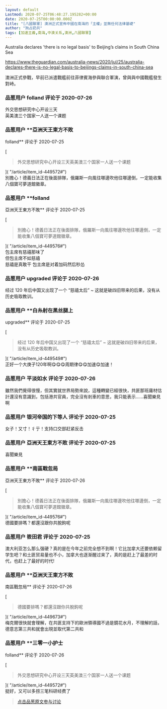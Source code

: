 ```yaml
---
layout: default
Lastmod: 2020-07-25T06:48:27.195282+00:00
date: 2020-07-25T00:00:00.000Z
title: "[八國聯軍] 澳洲正式宣佈中國在南海的「主權」並無任何法律基礎"
author: "狗占奶共"
tags: [加速主義,南海,中澳关系,澳洲,八國聯軍]
---
```


Australia declares 'there is no legal basis' to Beijing’s claims in South China Sea  
  
https://www.theguardian.com/australia-news/2020/jul/25/australia-declares-there-is-no-legal-basis-to-beijings-claims-in-south-china-sea  
  
澳洲正式參戰，早前已派遣戰艦前往菲律賓海參與聯合軍演，曾與與中國戰艦發生對峙。

            
### 品葱用户 **folland** 评论于 2020-07-26
        
外交思想研究中心开设三天  
英美澳三个国家一人送一个课题
        


            
### 品葱用户 **亞洲天王東方不敗 
folland** 评论于 2020-07-25
        
[

> 外交思想研究中心开设三天英美澳三个国家一人送一个课题

]( "/article/item_id-449572#")  
別擔心！德義日法正在後面排隊，俄羅斯一向風往哪邊吹他往哪邊倒，一定能收集八個寶可夢道館徽章。
        


            
### 品葱用户 **folland 
亞洲天王東方不敗** 评论于 2020-07-25
        
[

> 別擔心！德義日法正在後面排隊，俄羅斯一向風往哪邊吹他往哪邊倒，一定能收集八個寶可夢道館徽章。

]( "/article/item_id-449576#")  
包主席有慈禧那味了  
但包主席不如慈禧  
慈禧是真敢干 包主席是对着加码然后秒怂
        


            
### 品葱用户 **upgraded** 评论于 2020-07-26
        
经过 120 年后中国又出现了一个 “慈禧太后” ~ 这就是破四旧带来的后果，没有从历史吸取教训。
        


            
### 品葱用户 **白糸射在黑丝腿上 
upgraded** 评论于 2020-07-25
        
[

> 经过 120 年后中国又出现了一个 “慈禧太后” ~ 这就是破四旧带来的后果，没有从历史吸取教训。

]( "/article/item_id-449549#")  
正好一个大庚子120年啊😋😋😋周期律😋😋加速😋加速！
        


            
### 品葱用户 **平淡如水** 评论于 2020-07-26
        
雖然我們覺得很慢，但其實就世界局勢來說，這種轉變已經很快，共匪那班庸材估計還沒有意識到，包括港共官員，完全沒有剎車的意思，我只能表示......喜聞樂見啊
        


            
### 品葱用户 **银河帝国的下等人** 评论于 2020-07-25
        
女子！又寸！彳亍！支持口交部赶紧反击
        


            
### 品葱用户 **亞洲天王東方不敗** 评论于 2020-07-25
        
喜聞樂見
        


            
### 品葱用户 **南區戰忽局 
亞洲天王東方不敗** 评论于 2020-07-26
        
[

> 別擔心！德義日法正在後面排隊，俄羅斯一向風往哪邊吹他往哪邊倒，一定能收集八個寶可夢道館徽章。

]( "/article/item_id-449576#")  
德國要排嗎？都還沒跟你共脫鉤呢
        


            
### 品葱用户 **筱田君** 评论于 2020-07-25
        
澳大利亚怎么那么强硬？真的是在今年之前完全想不到啊！它比加拿大还要依赖留学生吧？和土匪贸易量也不小，加拿大也逐渐醒过来了，真的是赶上了最差的时代，也赶上了最好的时代!
        


            
### 品葱用户 **亞洲天王東方不敗 
南區戰忽局** 评论于 2020-07-26
        
[

> 德國要排嗎？都還沒跟你共脫鉤呢

]( "/article/item_id-449673#")  
梅克爾很快就會理解，在共匪支持下的歐洲領導國不過是鏡花水月，不理解的話，德意志第三共和就會出現並取代第二共和
        


            
### 品葱用户 **三零一小护士 
folland** 评论于 2020-07-26
        
[

> 外交思想研究中心开设三天英美澳三个国家一人送一个课题

]( "/article/item_id-449572#")  
挺好，又可以多捞三笔科研经费了
        






> [点击品葱原文参与讨论](https://pincong.rocks/article/id-22060__sort_key-agree_count__sort-DESC?warning)

